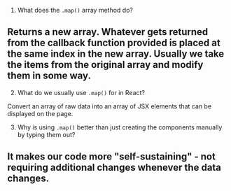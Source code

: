 1. What does the `.map()` array method do?

Returns a new array. Whatever gets returned from the callback function provided is placed at the same index in the new array. Usually we take the items from the original array and modify them in some way.
---

2. What do we usually use `.map()` for in React?

Convert an array of raw data into an array of JSX elements that can be displayed on the page.

3. Why is using `.map()` better than just creating the components manually by typing them out?

It makes our code more "self-sustaining" - not requiring additional changes whenever the data changes.
---
